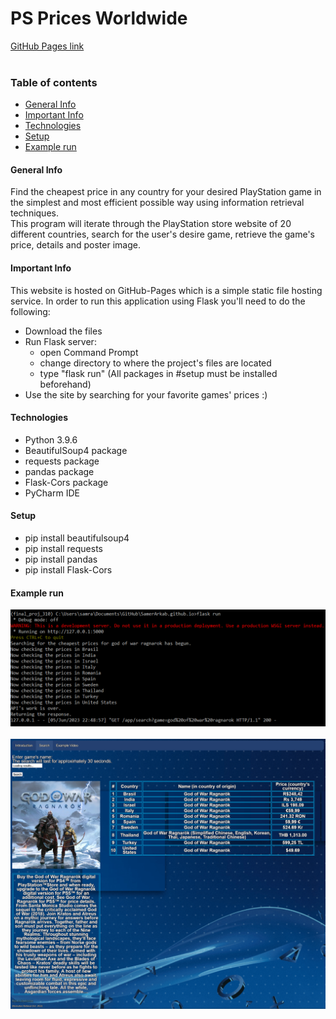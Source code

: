 # PS Prices Worldwide
[GitHub Pages link](https://samerarkab.github.io/PSPricesWorldwide/)
<br><br>

### Table of contents
* [General Info](#general-info)
* [Important Info](#important-info)
* [Technologies](#technologies)
* [Setup](#setup)
* [Example run](#example-run)

#### General Info
Find the cheapest price in any country for your desired PlayStation game in the simplest and most efficient possible way using information retrieval techniques.
<br>This program will iterate through the PlayStation store website of 20 different countries, search for the user's desire game, retrieve the game's price, details and poster image.

#### Important Info
This website is hosted on GitHub-Pages which is a simple static file hosting service. In order to run this application using Flask you'll need to do the following:
- Download the files
- Run Flask server:
  - open Command Prompt
  - change directory to where the project's files are located
  - type "flask run" (All packages in #setup must be installed beforehand)
- Use the site by searching for your favorite games' prices :)

#### Technologies
* Python 3.9.6
* BeautifulSoup4 package
* requests package
* pandas package
* Flask-Cors package
* PyCharm IDE

#### Setup
* pip install beautifulsoup4
* pip install requests
* pip install pandas
* pip install Flask-Cors

#### Example run
![image](./images/IR1.png) <br><br>
![image](./images/IR2.png) <br>
<br>
